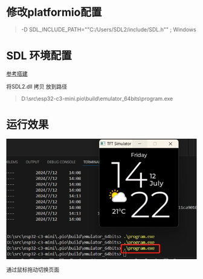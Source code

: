 # 修改platformio配置
> -D SDL_INCLUDE_PATH="\"C:/Users/SDL2/include/SDL.h\"" ; Windows

# SDL 环境配置
[参考搭建](https://blog.csdn.net/mftang/article/details/139669200)

将SDL2.dll 拷贝
放到路径
> D:\src\esp32-c3-mini\.pio\build\emulator_64bits\program.exe

# 运行效果
![运行效果](./emulator_windows_pc.png)

通过鼠标拖动切换页面
